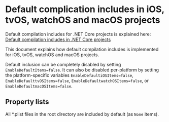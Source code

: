 # Default complication includes in iOS, tvOS, watchOS and macOS projects

Default compilation includes for .NET Core projects is explained here:
[Default compilation includes in .NET Core projects][1]

This document explains how default compilation includes is implemented for
iOS, tvOS, watchOS and macOS projects.

Default inclusion can be completely disabled by setting
`EnableDefaultItems=false`. It can also be disabled per-platform by setting
the platform-specific variables `EnableDefaultiOSItems=false`,
`EnableDefaulttvOSItems=false`, `EnableDefaultwatchOSItems=false`, or
`EnableDefaultmacOSItems=false`.

## Property lists

All \*.plist files in the root directory are included by default (as `None`
items).

[1]: https://docs.microsoft.com/en-us/dotnet/core/tools/csproj#default-compilation-includes-in-net-core-projects
